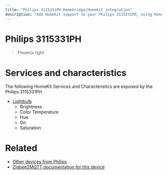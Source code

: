 ```yaml
---
title: "Philips 3115331PH Homebridge/HomeKit integration"
description: "Add HomeKit support to your Philips 3115331PH, using Homebridge, Zigbee2MQTT and homebridge-z2m."
---
```

<!---
This file has been GENERATED using src/docgen/docgen.ts
DO NOT EDIT THIS FILE MANUALLY!
-->
# Philips 3115331PH
> Phoenix light


# Services and characteristics
The following HomeKit Services and Characteristics are exposed by
the Philips 3115331PH

* [Lightbulb](../../light.md)
  * Brightness
  * Color Temperature
  * Hue
  * On
  * Saturation


# Related
* [Other devices from Philips](../index.md#philips)
* [Zigbee2MQTT documentation for this device](https://www.zigbee2mqtt.io/devices/3115331PH.html)